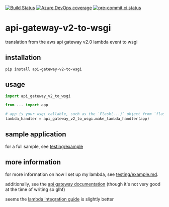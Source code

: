 [![Build Status](https://dev.azure.com/asottile/asottile/_apis/build/status/asottile.api-gateway-v2-to-wsgi?branchName=main)](https://dev.azure.com/asottile/asottile/_build/latest?definitionId=73&branchName=main)
[![Azure DevOps coverage](https://img.shields.io/azure-devops/coverage/asottile/asottile/73/main.svg)](https://dev.azure.com/asottile/asottile/_build/latest?definitionId=73&branchName=main)
[![pre-commit.ci status](https://results.pre-commit.ci/badge/github/asottile/api-gateway-v2-to-wsgi/main.svg)](https://results.pre-commit.ci/latest/github/asottile/api-gateway-v2-to-wsgi/main)

api-gateway-v2-to-wsgi
======================

translation from the aws api gateway v2.0 lambda event to wsgi

## installation

`pip install api-gateway-v2-to-wsgi`

## usage

```python
import api_gateway_v2_to_wsgi

from ... import app

# app is your wsgi callable, such as the `Flask(...)` object from `flask`
lambda_handler = api_gateway_v2_to_wsgi.make_lambda_handler(app)
```

## sample application

for a full sample, see [testing/example](testing/example)

## more information

for more information on how I set up my lambda, see
[testing/example.md](testing/example.md).

additionally, see the [api gateway documentation] (though it's not very good
at the time of writing so glhf)

seems the [lambda integration guide] is slightly better

[api gateway documentation]: https://docs.aws.amazon.com/apigateway/index.html
[lambda integration guide]: https://docs.aws.amazon.com/apigateway/latest/developerguide/http-api-develop-integrations-lambda.html

